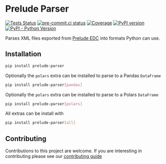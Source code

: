 # Prelude Parser

[![Tests Status](https://github.com/pbs-data-solutions/prelude-parser/workflows/Testing/badge.svg?branch=main&event=push)](https://github.com/pbs-data-solutions/prelude-parser/actions?query=workflow%3ATesting+branch%3Amain+event%3Apush)
[![pre-commit.ci status](https://results.pre-commit.ci/badge/github/pbs-data-solutions/prelude-parser/main.svg)](https://results.pre-commit.ci/latest/github/pbs-data-solutions/prelude-parser/main)
[![Coverage](https://codecov.io/github/pbs-data-solutions/prelude-parser/coverage.svg?branch=main)](https://codecov.io/gh/pbs-data-solutions/prelude-parser)
[![PyPI version](https://badge.fury.io/py/prelude-parser.svg)](https://badge.fury.io/py/prelude-parser)
[![PyPI - Python Version](https://img.shields.io/pypi/pyversions/prelude-parser?color=5cc141)](https://github.com/pbs-data-solutions/prelude-parser)

Parses XML files exported from [Prelude EDC](https://preludeedc.com/) into formats Python can use.

## Installation

```sh
pip install prelude-parser
```

Optionally the `polars` extra can be installed to parse to a Pandas `DataFrame`

```sh
pip install prelude-parser[pandas]
```

Optionally the `polars` extra can be installed to parse to a Polars `DataFrame`

```sh
pip install prelude-parser[polars]
```

All extras can be install with

```sh
pip install prelude-parser[all]
```

## Contributing

Contributions to this project are welcome. If you are interesting in contributing please see our [contributing guide](CONTRIBUTING.md)
